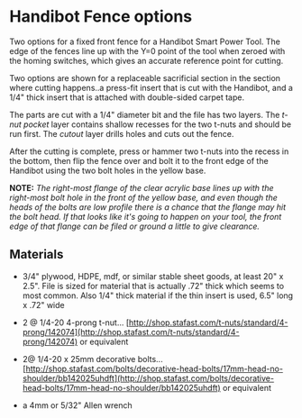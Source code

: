 # Handibot Fence options #

Two options for a fixed front fence for a Handibot Smart Power Tool. The edge of the fences line up with the Y=0 point of the tool when zeroed with the homing switches, which gives an accurate reference point for cutting.

Two options are shown for a replaceable sacrificial section in the section where cutting happens..a press-fit insert that is cut with the Handibot, and a 1/4"  thick insert that is attached with double-sided carpet tape.

The parts are cut with a 1/4" diameter bit and the file has two layers. The *t-nut pocket* layer contains shallow recesses for the two t-nuts and should be run first. The *cutout* layer drills holes and cuts out the fence.

After the cutting is complete, press or hammer two t-nuts into the recess in the bottom, then flip the fence over and bolt it to the front edge of the Handibot using the two bolt holes in the yellow base.

**NOTE:** *The right-most flange of the clear acrylic base lines up with the right-most bolt hole in the front of the yellow base, and even though the heads of the bolts are low profile there is a chance that the flange may hit the bolt head. If that looks like it's going to happen on your tool, the front edge of that flange can be filed or ground a little to give clearance.*



## Materials ##


- 3/4" plywood, HDPE, mdf, or similar stable sheet goods, at least 20" x 2.5". File is sized for material that is actually .72" thick which seems to most common. Also 1/4" thick material if the thin insert is used, 6.5" long x .72" wide 

- 2 @ 1/4-20 4-prong t-nut... [http://shop.stafast.com/t-nuts/standard/4-prong/142074](http://shop.stafast.com/t-nuts/standard/4-prong/142074) or equivalent

- 2@ 1/4-20 x 25mm decorative bolts... [http://shop.stafast.com/bolts/decorative-head-bolts/17mm-head-no-shoulder/bb142025uhdft](http://shop.stafast.com/bolts/decorative-head-bolts/17mm-head-no-shoulder/bb142025uhdft) or equivalent

- a 4mm or 5/32" Allen wrench 